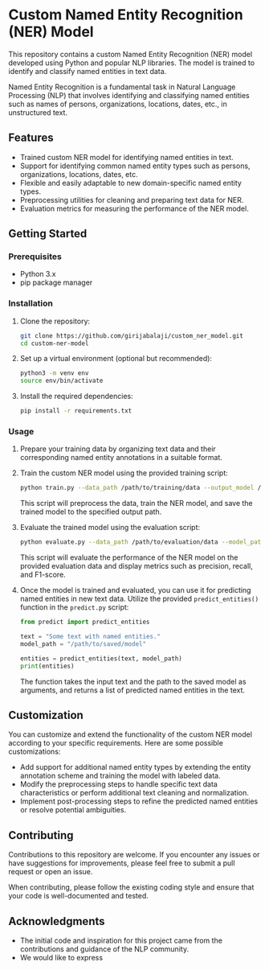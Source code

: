 # Custom Named Entity Recognition (NER) Model

This repository contains a custom Named Entity Recognition (NER) model developed using Python and popular NLP libraries. The model is trained to identify and classify named entities in text data.

Named Entity Recognition is a fundamental task in Natural Language Processing (NLP) that involves identifying and classifying named entities such as names of persons, organizations, locations, dates, etc., in unstructured text.

## Features

- Trained custom NER model for identifying named entities in text.
- Support for identifying common named entity types such as persons, organizations, locations, dates, etc.
- Flexible and easily adaptable to new domain-specific named entity types.
- Preprocessing utilities for cleaning and preparing text data for NER.
- Evaluation metrics for measuring the performance of the NER model.

## Getting Started

### Prerequisites

- Python 3.x
- pip package manager

### Installation

1. Clone the repository:

   ```bash
   git clone https://github.com/girijabalaji/custom_ner_model.git
   cd custom-ner-model
   ```

2. Set up a virtual environment (optional but recommended):

   ```bash
   python3 -m venv env
   source env/bin/activate
   ```

3. Install the required dependencies:

   ```bash
   pip install -r requirements.txt
   ```

### Usage

1. Prepare your training data by organizing text data and their corresponding named entity annotations in a suitable format.

2. Train the custom NER model using the provided training script:

   ```bash
   python train.py --data_path /path/to/training/data --output_model /path/to/save/model
   ```

   This script will preprocess the data, train the NER model, and save the trained model to the specified output path.

3. Evaluate the trained model using the evaluation script:

   ```bash
   python evaluate.py --data_path /path/to/evaluation/data --model_path /path/to/saved/model
   ```

   This script will evaluate the performance of the NER model on the provided evaluation data and display metrics such as precision, recall, and F1-score.

4. Once the model is trained and evaluated, you can use it for predicting named entities in new text data. Utilize the provided `predict_entities()` function in the `predict.py` script:

   ```python
   from predict import predict_entities

   text = "Some text with named entities."
   model_path = "/path/to/saved/model"

   entities = predict_entities(text, model_path)
   print(entities)
   ```

   The function takes the input text and the path to the saved model as arguments, and returns a list of predicted named entities in the text.

## Customization

You can customize and extend the functionality of the custom NER model according to your specific requirements. Here are some possible customizations:

- Add support for additional named entity types by extending the entity annotation scheme and training the model with labeled data.
- Modify the preprocessing steps to handle specific text data characteristics or perform additional text cleaning and normalization.
- Implement post-processing steps to refine the predicted named entities or resolve potential ambiguities.

## Contributing

Contributions to this repository are welcome. If you encounter any issues or have suggestions for improvements, please feel free to submit a pull request or open an issue.

When contributing, please follow the existing coding style and ensure that your code is well-documented and tested.


## Acknowledgments

- The initial code and inspiration for this project came from the contributions and guidance of the NLP community.
- We would like to express
